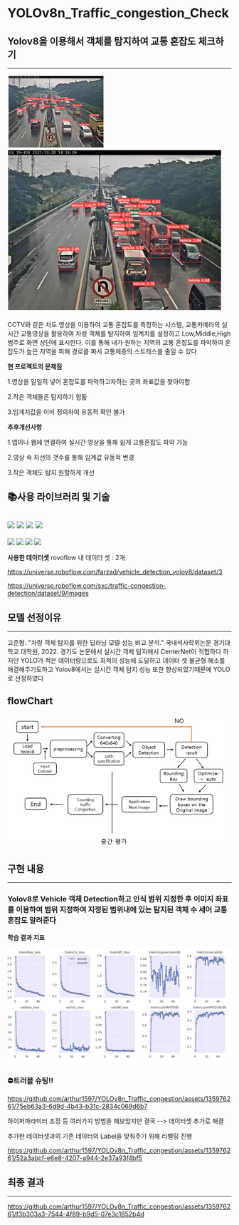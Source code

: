 # YOLOv8n_Traffic_congestion_Check
## Yolov8을 이용해서 객체를 탐지하여 교통 혼잡도 체크하기
---
![객체탐지이미지](이미지1.PNG)
![객체탐지이미지2](이미지2.PNG)

CCTV와 같은 차도 영상을 이용하여 교통 혼잡도를 측정하는 시스템, 교통카메라의 실시간 교통영상을 활용하여
차량 객체를 탐지하여 임계치를 설정하고 Low,Middle,High 범주로 화면 상단에 표시한다. 
이를 통해 내가 원하는 지역의 교통 혼잡도를 파악하여 혼잡도가 높은 지역을 피해 경로를 짜서 교통체증의 스트레스를 줄일 수 있다

**현 프로젝트의 문제점**


1.영상을 일일히 넣어 혼잡도를 파악하고자하는 곳의 좌표값을 찾아야함

2.작은 객체들은 탐지하기 힘듦

3.임계치값을 이미 정의하여 유동적 확인 불가

**추후개선사항**


1.앱이나 웹에 연결하여 실시간 영상을 통해 쉽게 교통혼잡도 파악 가능

2.영상 속 차선의 갯수를 통해 임계값 유동적 변경

3.작은 객체도 탐지 원할하게 개선


## 📚사용 라이브러리 및 기술


<img src="https://img.shields.io/badge/python-3776AB?style=for-the-badge&logo=python&logoColor=white"> <img src="https://img.shields.io/badge/ultraytics-7952B3?style=for-the-badge&logo=ultraytics&logoColor=white"> <img src="https://img.shields.io/badge/roboflow-003545?style=for-the-badge&logo=roboflow&logoColor=white"> <img src="https://img.shields.io/badge/pytorch
-8CAAE6?style=for-the-badge&logo=pytorch&logoColor=white">
---
<img src="https://img.shields.io/badge/numpy-F1BF7A?style=for-the-badge&logo=numpy&logoColor=white">  <img src="https://img.shields.io/badge/pandas-0A9EDC?style=for-the-badge&logo=pandas&logoColor=white">  <img src="https://img.shields.io/badge/matplotlib-FF0000?style=for-the-badge&logo=matplotlib&logoColor=white">  <img src="https://img.shields.io/badge/YOLOv8-9F55FF?style=for-the-badge&logo=YOLOv8&logoColor=white">

**사용한 데이터셋**
rovoflow 내 데이터 셋 : 2개


https://universe.roboflow.com/farzad/vehicle_detection_yolov8/dataset/3

https://universe.roboflow.com/sxc/traffic-congestion-detection/dataset/9/images


## 모델 선정이유
---
고준형. "차량 객체 탐지를 위한 딥러닝 모델 성능 비교 분석." 국내석사학위논문 경기대학교 대학원, 2022. 경기도
논문에서 실시간 객체 탐지에서 CenterNet이 적합하다 하지만 YOLO가 적은 데이터량으로도 최적의 성능에 도달하고 데이터 셋 불균형 해소를 해결해주기도하고 Yolov8에서는 실시간 객체 탐지 성능 또한 향상되었기때문에 YOLO로 선정하였다 

## flowChart
![flowchart](flowChart.PNG)
## 구현 내용
---
### Yolov8로 Vehicle 객체 Detection하고 인식 범위 지정한 후 이미지 좌표를 이용하여 범위 지정하여 지정된 범위내에 있는 탐지된 객체 수 세어 교통 혼잡도 알려준다

**학습 결과 지표**


![result](result.PNG)

### ⛔트러블 슈팅!!


https://github.com/arthur1597/YOLOv8n_Traffic_congestion/assets/135976261/75eb63a3-6d9d-4b43-b31c-2834c069d6b7


하이퍼파라미터 조정 등 여러가지 방법을 해보았지만 결국
--> 데이터셋 추가로 해결


추가한 데이터셋과의 기존 데이터의 Label을 맞춰주기 위해 라벨링 진행


https://github.com/arthur1597/YOLOv8n_Traffic_congestion/assets/135976261/52a3abcf-e6e8-4207-a944-2e37a93f4bf5


## 최종 결과
---


https://github.com/arthur1597/YOLOv8n_Traffic_congestion/assets/135976261/f3b303a3-7544-4f89-b9d5-07e3c1852b4d















